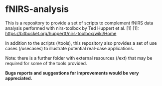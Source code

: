 # fNIRS-analysis

This is a repository to provide a set of scripts to complement fNIRS data analysis performed with nirs-toolbox by Ted Huppert et al. [1]
[1]: https://bitbucket.org/huppertt/nirs-toolbox/wiki/Home

In addition to the scripts (/tools), this repository also provides a set of use cases (/usecases) to illustrate potential real-case applications.

Note: there is a further folder with external resources (/ext) that may be required for some of the tools provided.

**Bugs reports and suggestions for improvements would be very appreciated.**